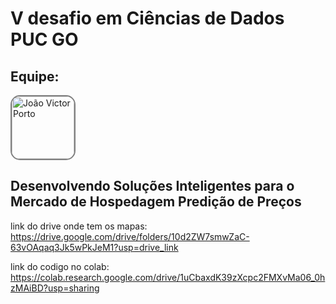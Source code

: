 # V desafio em Ciências de Dados PUC GO

## Equipe:


<img src="https://avatars.githubusercontent.com/u/98399932?v=4" alt="João Victor Porto" width="100" style="border: 2px solid  gray; border-radius:15px">



## Desenvolvendo Soluções Inteligentes para o Mercado de Hospedagem Predição de Preços

link do drive onde tem os mapas: https://drive.google.com/drive/folders/10d2ZW7smwZaC-63vOAqaq3Jk5wPkJeM1?usp=drive_link

link do codigo no colab: https://colab.research.google.com/drive/1uCbaxdK39zXcpc2FMXvMa06_0hzMAiBD?usp=sharing
